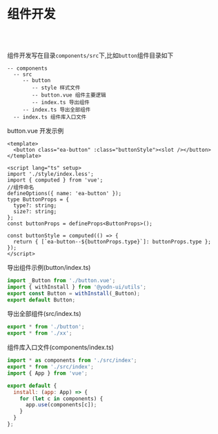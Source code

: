 # 组件开发

<br />
<br />

组件开发写在目录`components/src`下,比如`button`组件目录如下

```
-- components
  -- src
     -- button
        -- style 样式文件
        -- button.vue 组件主要逻辑
        -- index.ts 导出组件
     -- index.ts 导出全部组件
  -- index.ts 组件库入口文件

```

button.vue 开发示例

```vue
<template>
  <button class="ea-button" :class="buttonStyle"><slot /></button>
</template>

<script lang="ts" setup>
import './style/index.less';
import { computed } from 'vue';
//组件命名
defineOptions({ name: 'ea-button' });
type ButtonProps = {
  type?: string;
  size?: string;
};
const buttonProps = defineProps<ButtonProps>();

const buttonStyle = computed(() => {
  return { [`ea-button--${buttonProps.type}`]: buttonProps.type };
});
</script>
```

导出组件示例(button/index.ts)

```js
import _Button from './button.vue';
import { withInstall } from '@yodn-ui/utils';
export const Button = withInstall(_Button);
export default Button;
```

导出全部组件(src/index.ts)

```js
export * from './button';
export * from './xx';
```

组件库入口文件(components/index.ts)

```js
import * as components from './src/index';
export * from './src/index';
import { App } from 'vue';

export default {
  install: (app: App) => {
    for (let c in components) {
      app.use(components[c]);
    }
  }
};
```
